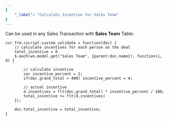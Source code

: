 ```yaml
---
{
	"_label": "Calculate Incentive for Sales Team"
}
---
```

Can be used in any Sales Transaction with **Sales Team** Table:


	cur_frm.cscript.custom_validate = function(doc) {
	    // calculate incentives for each person on the deal
	    total_incentive = 0
	    $.each(wn.model.get("Sales Team", {parent:doc.name}), function(i, d) {

	        // calculate incentive
	        var incentive_percent = 2;
	        if(doc.grand_total > 400) incentive_percent = 4;

	        // actual incentive
	        d.incentives = flt(doc.grand_total) * incentive_percent / 100;
	        total_incentive += flt(d.incentives)
	    });

	    doc.total_incentive = total_incentive;
	}